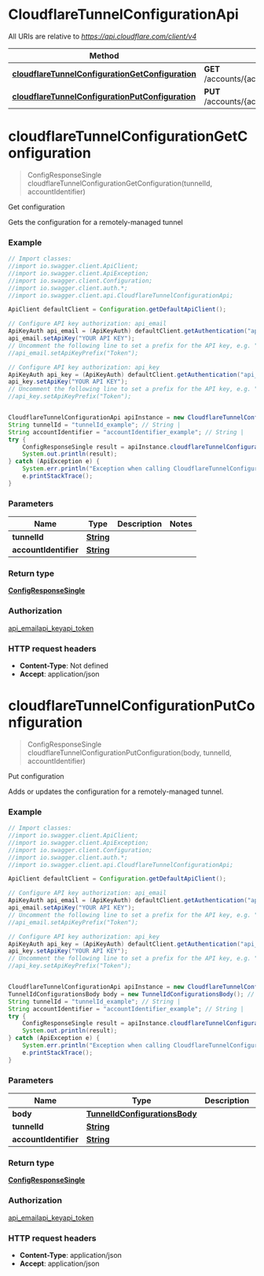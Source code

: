 # CloudflareTunnelConfigurationApi

All URIs are relative to *https://api.cloudflare.com/client/v4*

Method | HTTP request | Description
------------- | ------------- | -------------
[**cloudflareTunnelConfigurationGetConfiguration**](CloudflareTunnelConfigurationApi.md#cloudflareTunnelConfigurationGetConfiguration) | **GET** /accounts/{account_identifier}/cfd_tunnel/{tunnel_id}/configurations | Get configuration
[**cloudflareTunnelConfigurationPutConfiguration**](CloudflareTunnelConfigurationApi.md#cloudflareTunnelConfigurationPutConfiguration) | **PUT** /accounts/{account_identifier}/cfd_tunnel/{tunnel_id}/configurations | Put configuration

<a name="cloudflareTunnelConfigurationGetConfiguration"></a>
# **cloudflareTunnelConfigurationGetConfiguration**
> ConfigResponseSingle cloudflareTunnelConfigurationGetConfiguration(tunnelId, accountIdentifier)

Get configuration

Gets the configuration for a remotely-managed tunnel

### Example
```java
// Import classes:
//import io.swagger.client.ApiClient;
//import io.swagger.client.ApiException;
//import io.swagger.client.Configuration;
//import io.swagger.client.auth.*;
//import io.swagger.client.api.CloudflareTunnelConfigurationApi;

ApiClient defaultClient = Configuration.getDefaultApiClient();

// Configure API key authorization: api_email
ApiKeyAuth api_email = (ApiKeyAuth) defaultClient.getAuthentication("api_email");
api_email.setApiKey("YOUR API KEY");
// Uncomment the following line to set a prefix for the API key, e.g. "Token" (defaults to null)
//api_email.setApiKeyPrefix("Token");

// Configure API key authorization: api_key
ApiKeyAuth api_key = (ApiKeyAuth) defaultClient.getAuthentication("api_key");
api_key.setApiKey("YOUR API KEY");
// Uncomment the following line to set a prefix for the API key, e.g. "Token" (defaults to null)
//api_key.setApiKeyPrefix("Token");


CloudflareTunnelConfigurationApi apiInstance = new CloudflareTunnelConfigurationApi();
String tunnelId = "tunnelId_example"; // String | 
String accountIdentifier = "accountIdentifier_example"; // String | 
try {
    ConfigResponseSingle result = apiInstance.cloudflareTunnelConfigurationGetConfiguration(tunnelId, accountIdentifier);
    System.out.println(result);
} catch (ApiException e) {
    System.err.println("Exception when calling CloudflareTunnelConfigurationApi#cloudflareTunnelConfigurationGetConfiguration");
    e.printStackTrace();
}
```

### Parameters

Name | Type | Description  | Notes
------------- | ------------- | ------------- | -------------
 **tunnelId** | [**String**](.md)|  |
 **accountIdentifier** | [**String**](.md)|  |

### Return type

[**ConfigResponseSingle**](ConfigResponseSingle.md)

### Authorization

[api_email](../README.md#api_email)[api_key](../README.md#api_key)[api_token](../README.md#api_token)

### HTTP request headers

 - **Content-Type**: Not defined
 - **Accept**: application/json

<a name="cloudflareTunnelConfigurationPutConfiguration"></a>
# **cloudflareTunnelConfigurationPutConfiguration**
> ConfigResponseSingle cloudflareTunnelConfigurationPutConfiguration(body, tunnelId, accountIdentifier)

Put configuration

Adds or updates the configuration for a remotely-managed tunnel.

### Example
```java
// Import classes:
//import io.swagger.client.ApiClient;
//import io.swagger.client.ApiException;
//import io.swagger.client.Configuration;
//import io.swagger.client.auth.*;
//import io.swagger.client.api.CloudflareTunnelConfigurationApi;

ApiClient defaultClient = Configuration.getDefaultApiClient();

// Configure API key authorization: api_email
ApiKeyAuth api_email = (ApiKeyAuth) defaultClient.getAuthentication("api_email");
api_email.setApiKey("YOUR API KEY");
// Uncomment the following line to set a prefix for the API key, e.g. "Token" (defaults to null)
//api_email.setApiKeyPrefix("Token");

// Configure API key authorization: api_key
ApiKeyAuth api_key = (ApiKeyAuth) defaultClient.getAuthentication("api_key");
api_key.setApiKey("YOUR API KEY");
// Uncomment the following line to set a prefix for the API key, e.g. "Token" (defaults to null)
//api_key.setApiKeyPrefix("Token");


CloudflareTunnelConfigurationApi apiInstance = new CloudflareTunnelConfigurationApi();
TunnelIdConfigurationsBody body = new TunnelIdConfigurationsBody(); // TunnelIdConfigurationsBody | 
String tunnelId = "tunnelId_example"; // String | 
String accountIdentifier = "accountIdentifier_example"; // String | 
try {
    ConfigResponseSingle result = apiInstance.cloudflareTunnelConfigurationPutConfiguration(body, tunnelId, accountIdentifier);
    System.out.println(result);
} catch (ApiException e) {
    System.err.println("Exception when calling CloudflareTunnelConfigurationApi#cloudflareTunnelConfigurationPutConfiguration");
    e.printStackTrace();
}
```

### Parameters

Name | Type | Description  | Notes
------------- | ------------- | ------------- | -------------
 **body** | [**TunnelIdConfigurationsBody**](TunnelIdConfigurationsBody.md)|  |
 **tunnelId** | [**String**](.md)|  |
 **accountIdentifier** | [**String**](.md)|  |

### Return type

[**ConfigResponseSingle**](ConfigResponseSingle.md)

### Authorization

[api_email](../README.md#api_email)[api_key](../README.md#api_key)[api_token](../README.md#api_token)

### HTTP request headers

 - **Content-Type**: application/json
 - **Accept**: application/json


